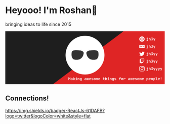 # Heyooo! I'm Roshan👋
bringing ideas to life since 2015


![](https://github.com/theUnrealSamurai/theUnrealSamurai/blob/main/assets/git_banner.svg)

## Connections!

https://img.shields.io/badge/-ReactJs-61DAFB?logo=twitter&logoColor=white&style=flat

<!--
**theUnrealSamurai/theUnrealSamurai** is a ✨ _special_ ✨ repository because its `README.md` (this file) appears on your GitHub profile.
-->
